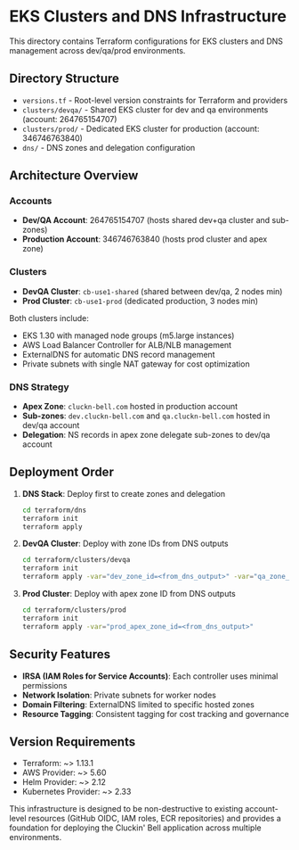# EKS Clusters and DNS Infrastructure

This directory contains Terraform configurations for EKS clusters and DNS management across dev/qa/prod environments.

## Directory Structure

- `versions.tf` - Root-level version constraints for Terraform and providers
- `clusters/devqa/` - Shared EKS cluster for dev and qa environments (account: 264765154707)
- `clusters/prod/` - Dedicated EKS cluster for production (account: 346746763840)
- `dns/` - DNS zones and delegation configuration

## Architecture Overview

### Accounts
- **Dev/QA Account**: 264765154707 (hosts shared dev+qa cluster and sub-zones)
- **Production Account**: 346746763840 (hosts prod cluster and apex zone)

### Clusters
- **DevQA Cluster**: `cb-use1-shared` (shared between dev/qa, 2 nodes min)
- **Prod Cluster**: `cb-use1-prod` (dedicated production, 3 nodes min)

Both clusters include:
- EKS 1.30 with managed node groups (m5.large instances)
- AWS Load Balancer Controller for ALB/NLB management
- ExternalDNS for automatic DNS record management
- Private subnets with single NAT gateway for cost optimization

### DNS Strategy
- **Apex Zone**: `cluckn-bell.com` hosted in production account
- **Sub-zones**: `dev.cluckn-bell.com` and `qa.cluckn-bell.com` hosted in dev/qa account
- **Delegation**: NS records in apex zone delegate sub-zones to dev/qa account

## Deployment Order

1. **DNS Stack**: Deploy first to create zones and delegation
   ```bash
   cd terraform/dns
   terraform init
   terraform apply
   ```

2. **DevQA Cluster**: Deploy with zone IDs from DNS outputs
   ```bash
   cd terraform/clusters/devqa
   terraform init
   terraform apply -var="dev_zone_id=<from_dns_output>" -var="qa_zone_id=<from_dns_output>"
   ```

3. **Prod Cluster**: Deploy with apex zone ID from DNS outputs
   ```bash
   cd terraform/clusters/prod
   terraform init
   terraform apply -var="prod_apex_zone_id=<from_dns_output>"
   ```

## Security Features

- **IRSA (IAM Roles for Service Accounts)**: Each controller uses minimal permissions
- **Network Isolation**: Private subnets for worker nodes
- **Domain Filtering**: ExternalDNS limited to specific hosted zones
- **Resource Tagging**: Consistent tagging for cost tracking and governance

## Version Requirements

- Terraform: ~> 1.13.1
- AWS Provider: ~> 5.60
- Helm Provider: ~> 2.12
- Kubernetes Provider: ~> 2.33

This infrastructure is designed to be non-destructive to existing account-level resources (GitHub OIDC, IAM roles, ECR repositories) and provides a foundation for deploying the Cluckin' Bell application across multiple environments.